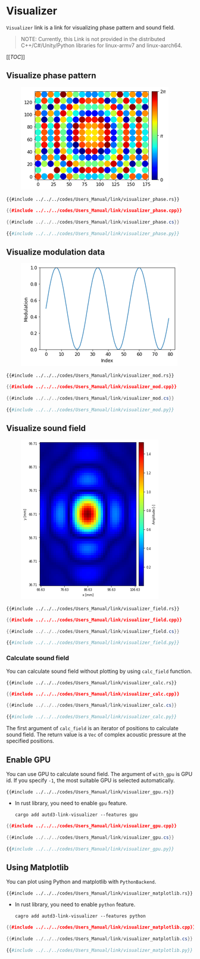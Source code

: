 # Visualizer

`Visualizer` link is a link for visualizing phase pattern and sound field.

> NOTE:
> Currently, this Link is not provided in the distributed C++/C#/Unity/Python libraries for linux-armv7 and linux-aarch64.

[[_TOC_]]

## Visualize phase pattern

<figure>
  <img src="../../fig/Users_Manual/phase.png"/>
</figure>

```rust,edition2021
{{#include ../../../codes/Users_Manual/link/visualizer_phase.rs}}
```

```cpp
{{#include ../../../codes/Users_Manual/link/visualizer_phase.cpp}}
```

```cs
{{#include ../../../codes/Users_Manual/link/visualizer_phase.cs}}
```

```python
{{#include ../../../codes/Users_Manual/link/visualizer_phase.py}}
```

## Visualize modulation data

<figure>
  <img src="../../fig/Users_Manual/mod.png"/>
</figure>

```rust,edition2021
{{#include ../../../codes/Users_Manual/link/visualizer_mod.rs}}
```

```cpp
{{#include ../../../codes/Users_Manual/link/visualizer_mod.cpp}}
```

```cs
{{#include ../../../codes/Users_Manual/link/visualizer_mod.cs}}
```

```python
{{#include ../../../codes/Users_Manual/link/visualizer_mod.py}}
```

## Visualize sound field

<figure>
  <img src="../../fig/Users_Manual/xy.png"/>
</figure>

```rust,edition2021
{{#include ../../../codes/Users_Manual/link/visualizer_field.rs}}
```

```cpp
{{#include ../../../codes/Users_Manual/link/visualizer_field.cpp}}
```

```cs
{{#include ../../../codes/Users_Manual/link/visualizer_field.cs}}
```

```python
{{#include ../../../codes/Users_Manual/link/visualizer_field.py}}
```

### Calculate sound field

You can calculate sound field without plotting by using `calc_field` function.

```rust,edition2021
{{#include ../../../codes/Users_Manual/link/visualizer_calc.rs}}
```

```cpp
{{#include ../../../codes/Users_Manual/link/visualizer_calc.cpp}}
```

```cs
{{#include ../../../codes/Users_Manual/link/visualizer_calc.cs}}
```

```python
{{#include ../../../codes/Users_Manual/link/visualizer_calc.py}}
```

The first argument of `calc_field` is an iterator of positions to calculate sound field.
The return value is a `Vec` of complex acoustic pressure at the specified positions.

## Enable GPU

You can use GPU to calculate sound field.
The argument of `with_gpu` is GPU id. If you specify `-1`, the most suitable GPU is selected automatically.


```rust,edition2021
{{#include ../../../codes/Users_Manual/link/visualizer_gpu.rs}}
```

- In rust library, you need to enable `gpu` feature.

    ```shell
    cargo add autd3-link-visualizer --features gpu
    ```

```cpp
{{#include ../../../codes/Users_Manual/link/visualizer_gpu.cpp}}
```

```cs
{{#include ../../../codes/Users_Manual/link/visualizer_gpu.cs}}
```

```python
{{#include ../../../codes/Users_Manual/link/visualizer_gpu.py}}
```

## Using Matplotlib

You can plot using Python and matplotlib with `PythonBackend`.

```rust,edition2021
{{#include ../../../codes/Users_Manual/link/visualizer_matplotlib.rs}}
```

- In rust library, you need to enable `python` feature.

    ```shell
    cagro add autd3-link-visualizer --features python
    ```

```cpp
{{#include ../../../codes/Users_Manual/link/visualizer_matplotlib.cpp}}
```

```cs
{{#include ../../../codes/Users_Manual/link/visualizer_matplotlib.cs}}
```

```python
{{#include ../../../codes/Users_Manual/link/visualizer_matplotlib.py}}
```
